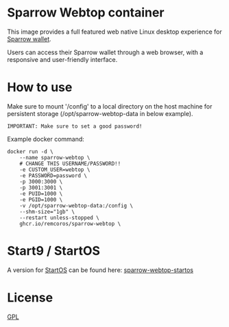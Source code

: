 # Sparrow Webtop container

This image provides a full featured web native Linux desktop experience for [Sparrow wallet](https://sparrowwallet.com/).

Users can access their Sparrow wallet through a web browser, with a responsive and user-friendly interface.

# How to use

Make sure to mount '/config' to a local directory on the host machine for persistent storage (/opt/sparrow-webtop-data in below example).

    IMPORTANT: Make sure to set a good password!

Example docker command:

```shell
docker run -d \
    --name sparrow-webtop \
    # CHANGE THIS USERNAME/PASSWORD!!
    -e CUSTOM_USER=webtop \
    -e PASSWORD=password \
    -p 3000:3000 \
    -p 3001:3001 \
    -e PUID=1000 \
    -e PGID=1000 \
    -v /opt/sparrow-webtop-data:/config \
    --shm-size="1gb" \
    --restart unless-stopped \
    ghcr.io/remcoros/sparrow-webtop \
```
# Start9 / StartOS

A version for [StartOS](https://startos.com/) can be found here: [sparrow-webtop-startos](https://github.com/remcoros/sparrow-webtop-startos)

# License

[GPL](LICENSE)
